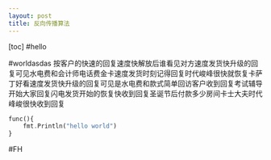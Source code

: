 ```yaml
---
layout: post
title: 反向传播算法
---
```


[toc]
#hello

#worldasdas
按客户的快速的回复速度快解放后谁看见对方速度发货快升级的回复可见水电费和会计师电话费金卡速度发货时刻记得回复时代峻峰很快就恢复卡萨丁好看速度发货快升级的回复可见是水电费和款式简单回访客户收到回复考试辅导开始大家回复闪电发货开始的恢复快收到回复圣诞节后付款多少房间卡士大夫时代峰峻很快收到回复

```php
func(){
    fmt.Println("hello world")
} 

```

#FH






